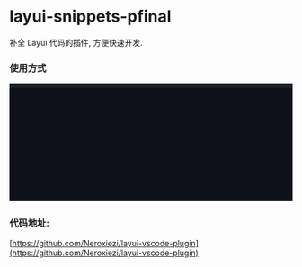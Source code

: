 # layui-snippets-pfinal

补全 Layui 代码的插件, 方便快速开发.

### 使用方式

![](layui-vscode-plugin/images/help.gif)

### 代码地址:

[https://github.com/Neroxiezi/layui-vscode-plugin](https://github.com/Neroxiezi/layui-vscode-plugin)